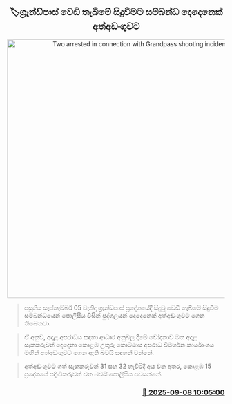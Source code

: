 <p align='center'><b><h2 align='center' title='Two arrested in connection with Grandpass shooting incident'>🏷ග්‍රෑන්ඩ්පාස් වෙඩි තැබීමේ සිදුවීමට සම්බන්ධ දෙදෙනෙක් අත්අඩංගුවට</h2></b></p>
<p align='center'><img src='https://helakuru.sgp1.cdn.digitaloceanspaces.com/esana/images/lib/arrested2-archived.jpg' width='600' alt='Two arrested in connection with Grandpass shooting incident'></p>

> පසුගිය සැප්තැම්බර් 05 වැනිදා ග්‍රෑන්ඩ්පාස් ප්‍රදේශයේදී සිදුවූ වෙඩි තැබීමේ සිදුවීම සම්බන්ධයෙන් පොලීසිය විසින් පුද්ගලයන් දෙදෙනෙක් අත්අඩංගුවට ගෙන තිබෙනවා.

> ඒ අනුව, අදාළ අපරාධය සඳහා ආධාර අනුබල දීමේ චෝදනාව මත අදාළ සැකකරුවන් දෙදෙනා කොළඹ උතුරු කොට්ඨාස අපරාධ විමර්ශන කාර්යාංශය මඟින් අත්අඩංගුවට ගෙන ඇති බවයි සඳහන් වන්නේ.

> අත්අඩංගුවට ගත් සැකකරුවන් 31 සහ 32 හැවිරිදි අය වන අතර, කොළඹ 15 ප්‍රදේශයේ පදිංචිකරුවන් වන බවයි පොලිසිය පවසන්නේ.



<h3 align='right'><a href='https://www.helakuru.lk/esana/p/113397/'>📅 2025-09-08 10:05:00</a></h3>
